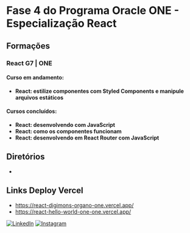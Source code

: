 # Fase 4 do Programa Oracle ONE - Especialização React

## Formações

### React G7 | ONE

#### Curso em andamento:

- **React: estilize componentes com Styled Components e manipule arquivos estáticos**

#### Cursos concluídos:

- **React: desenvolvendo com JavaScript**
- **React: como os componentes funcionam**
- **React: desenvolvendo em React Router com JavaScript**

## Diretórios

-

## Links Deploy Vercel

- https://react-digimons-organo-one.vercel.app/
- https://react-hello-world-one-one.vercel.app/

[![LinkedIn](https://img.shields.io/badge/linkedin-%230077B5.svg?style=for-the-badge&logo=linkedin&logoColor=white)](https://linkedin.com/in/lucas-dickmann)
[![Instagram](https://img.shields.io/badge/Instagram-%23E4405F.svg?style=for-the-badge&logo=Instagram&logoColor=white)](https://instagram.com/luksdickmann)
